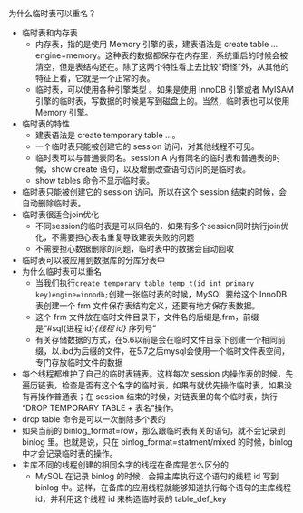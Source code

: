 为什么临时表可以重名？

- 临时表和内存表
  - 内存表，指的是使用 Memory 引擎的表，建表语法是 create table … engine=memory。这种表的数据都保存在内存里，系统重启的时候会被清空，但是表结构还在。除了这两个特性看上去比较“奇怪”外，从其他的特征上看，它就是一个正常的表。
  - 临时表，可以使用各种引擎类型 。如果是使用 InnoDB 引擎或者 MyISAM 引擎的临时表，写数据的时候是写到磁盘上的。当然，临时表也可以使用 Memory 引擎。
- 临时表的特性
  - 建表语法是 create temporary table …。
  - 一个临时表只能被创建它的 session 访问，对其他线程不可见。
  - 临时表可以与普通表同名。session A 内有同名的临时表和普通表的时候，show create 语句，以及增删改查语句访问的是临时表。
  - show tables 命令不显示临时表。
- 临时表只能被创建它的 session 访问，所以在这个 session 结束的时候，会自动删除临时表。
- 临时表很适合join优化
  - 不同session的临时表是可以同名的，如果有多个session同时执行join优化，不需要担心表名重复导致建表失败的问题
  - 不需要担心数据删除的问题，临时表中的数据会自动回收
- 临时表可以被应用到数据库的分库分表中
- 为什么临时表可以重名
  - 当我们执行`create temporary table temp_t(id int primary key)engine=innodb;`创建一张临时表的时候，MySQL 要给这个 InnoDB 表创建一个 frm 文件保存表结构定义，还要有地方保存表数据。
  - 这个 frm 文件放在临时文件目录下，文件名的后缀是.frm，前缀是“#sql{进程 id}_{线程 id}_ 序列号”
  - 有关存储数据的方式，在5.6以前是会在临时文件目录下创建一个相同前缀，以.ibd为后缀的文件，在5.7之后mysql会使用一个临时文件表空间，专门存放临时文件的数据
- 每个线程都维护了自己的临时表链表。这样每次 session 内操作表的时候，先遍历链表，检查是否有这个名字的临时表，如果有就优先操作临时表，如果没有再操作普通表；在 session 结束的时候，对链表里的每个临时表，执行 “DROP TEMPORARY TABLE + 表名”操作。
- drop table 命令是可以一次删除多个表的
- 如果当前的 binlog_format=row，那么跟临时表有关的语句，就不会记录到 binlog 里。也就是说，只在 binlog_format=statment/mixed 的时候，binlog 中才会记录临时表的操作。
- 主库不同的线程创建的相同名字的线程在备库是怎么区分的
  - MySQL 在记录 binlog 的时候，会把主库执行这个语句的线程 id 写到 binlog 中。这样，在备库的应用线程就能够知道执行每个语句的主库线程 id，并利用这个线程 id 来构造临时表的 table_def_key



